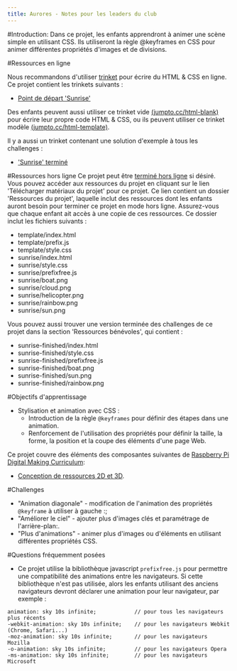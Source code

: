```yaml
---
title: Aurores - Notes pour les leaders du club
---
```


#Introduction:
Dans ce projet, les enfants apprendront à animer une scène simple en utilisant CSS. Ils utiliseront la règle @keyframes en CSS pour animer différentes propriétés d'images et de divisions.

#Ressources en ligne

Nous recommandons d'utiliser [trinket](https://trinket.io/) pour écrire du HTML & CSS en ligne. Ce projet contient les trinkets suivants :

+ [Point de départ 'Sunrise'](https://trinket.io/html/web-sunrise)

Des enfants peuvent aussi utiliser ce trinket vide [(jumpto.cc/html-blank)](http://jumpto.cc/html-blank) pour écrire leur propre code HTML & CSS, ou ils peuvent utiliser ce trinket modèle [(jumpto.cc/html-template)](http://jumpto.cc/html-template).

Il y a aussi un trinket contenant une solution d'exemple à tous les challenges :

+ ['Sunrise' terminé](https://trinket.io/html/abcc0284a3)

#Ressources hors ligne
Ce projet peut être [terminé hors ligne](../offline.html) si désiré. Vous pouvez accéder aux ressources du projet en cliquant sur le lien 'Télécharger matériaux du projet' pour ce projet. Ce lien contient un dossier 'Ressources du projet', laquelle inclut des ressources dont les enfants auront besoin pour terminer ce projet en mode hors ligne. Assurez-vous que chaque enfant ait accès à une copie de ces ressources. Ce dossier inclut les fichiers suivants :

+ template/index.html
+ template/prefix.js
+ template/style.css
+ sunrise/index.html
+ sunrise/style.css
+ sunrise/prefixfree.js
+ sunrise/boat.png
+ sunrise/cloud.png
+ sunrise/helicopter.png
+ sunrise/rainbow.png
+ sunrise/sun.png

Vous pouvez aussi trouver une version terminée des challenges de ce projet dans la section 'Ressources bénévoles', qui contient :

+ sunrise-finished/index.html
+ sunrise-finished/style.css
+ sunrise-finished/prefixfree.js
+ sunrise-finished/boat.png
+ sunrise-finished/sun.png
+ sunrise-finished/rainbow.png

#Objectifs d'apprentissage
+ Stylisation et animation avec CSS :
	+ Introduction de la règle `@keyframes` pour définir des étapes dans une animation.
	+ Renforcement de l'utilisation des propriétés pour définir la taille, la forme, la position et la coupe des éléments d'une page Web.

Ce projet couvre des éléments des composantes suivantes de [Raspberry Pi Digital Making Curriculum](http://rpf.io/curriculum):

+ [Conception de ressources 2D et 3D](https://www.raspberrypi.org/curriculum/design/creator).

#Challenges
+ "Animation diagonale" - modification de l'animation des propriétés `@keyframe` à utiliser à gauche :;
+ "Améliorer le ciel" - ajouter plus d'images clés et paramétrage de l'arrière-plan:.
+ "Plus d'animations" - animer plus d'images ou d'éléments en utilisant différentes propriétés CSS. 

#Questions fréquemment posées

+ Ce projet utilise la bibliothèque javascript `prefixfree.js` pour permettre une compatibilité des animations entre les navigateurs. Si cette bibliothèque n'est pas utilisée, alors les enfants utilisant des anciens navigateurs devront déclarer une animation pour leur navigateur, par exemple :

```
animation: sky 10s infinite; 		  	// pour tous les navigateurs plus récents
-webkit-animation: sky 10s infinite;  	// pour les navigateurs Webkit (Chrome, Safari...)
-moz-animation: sky 10s infinite;     	// pour les navigateurs Mozilla
-o-animation: sky 10s infinite;       	// pour les navigateurs Opera
-ms-animation: sky 10s infinite;		// pour les navigateurs Microsoft 
```
